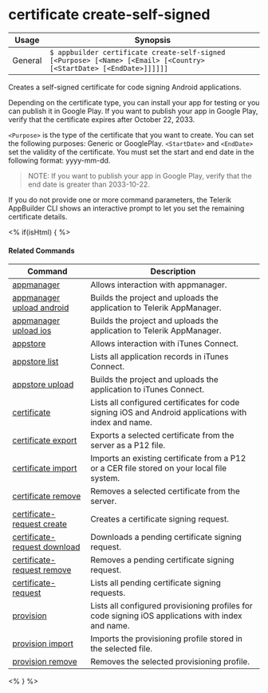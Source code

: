 certificate create-self-signed
==========

Usage | Synopsis
------|-------
General | `$ appbuilder certificate create-self-signed [<Purpose> [<Name> [<Email> [<Country> [<StartDate> [<EndDate>]]]]]]`

Creates a self-signed certificate for code signing Android applications.

Depending on the certificate type, you can install your app for testing or you can publish it in Google Play.
If you want to publish your app in Google Play, verify that the certificate expires after October 22, 2033.

`<Purpose>` is the type of the certificate that you want to create. You can set the following purposes: Generic or GooglePlay.
`<StartDate>` and `<EndDate>` set the validity of the certificate. You must set the start and end date in the following format: yyyy-mm-dd. 

> NOTE: If you want to publish your app in Google Play, verify that the end date is greater than 2033-10-22.

If you do not provide one or more command parameters, the Telerik AppBuilder CLI shows an interactive prompt to let you set
the remaining certificate details.

<% if(isHtml) { %> 

#### Related Commands

Command | Description
----------|----------
[appmanager](appmanager.html) | Allows interaction with appmanager.
[appmanager upload android](appmanager-upload-android.html) | Builds the project and uploads the application to Telerik AppManager.
[appmanager upload ios](appmanager-upload-ios.html) | Builds the project and uploads the application to Telerik AppManager.
[appstore](appstore.html) | Allows interaction with iTunes Connect.
[appstore list](appstore-list.html) | Lists all application records in iTunes Connect.
[appstore upload](appstore-upload.html) | Builds the project and uploads the application to iTunes Connect.
[certificate](certificate.html) | Lists all configured certificates for code signing iOS and Android applications with index and name.
[certificate export](certificate-export.html) | Exports a selected certificate from the server as a P12 file.
[certificate import](certificate-import.html) | Imports an existing certificate from a P12 or a CER file stored on your local file system.
[certificate remove](certificate-remove.html) | Removes a selected certificate from the server.
[certificate-request create](certificate-request-create.html) | Creates a certificate signing request.
[certificate-request download](certificate-request-download.html) | Downloads a pending certificate signing request.
[certificate-request remove](certificate-request-remove.html) | Removes a pending certificate signing request.
[certificate-request](certificate-request.html) | Lists all pending certificate signing requests.
[provision](provision.html) | Lists all configured provisioning profiles for code signing iOS applications with index and name.
[provision import](provision-import.html) | Imports the provisioning profile stored in the selected file.
[provision remove](provision-remove.html) | Removes the selected provisioning profile.
<% } %>